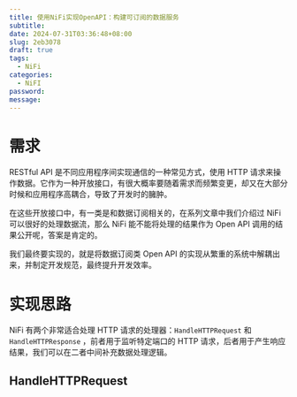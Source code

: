 ```yaml
---
title: 使用NiFi实现OpenAPI：构建可订阅的数据服务
subtitle: 
date: 2024-07-31T03:36:48+08:00
slug: 2eb3078
draft: true
tags:
  - NiFi
categories:
  - NiFI
password: 
message:
---
```

# 需求

RESTful API 是不同应用程序间实现通信的一种常见方式，使用 HTTP 请求来操作数据。它作为一种开放接口，有很大概率要随着需求而频繁变更，却又在大部分时候和应用程序高耦合，导致了开发时的臃肿。

在这些开放接口中，有一类是和数据订阅相关的，在系列文章中我们介绍过 NiFi 可以很好的处理数据流，那么 NiFi 能不能将处理的结果作为 Open API 调用的结果公开呢，答案是肯定的。

我们最终要实现的，就是将数据订阅类 Open API 的实现从繁重的系统中解耦出来，并制定开发规范，最终提升开发效率。

# 实现思路

NiFi 有两个非常适合处理 HTTP 请求的处理器：`HandleHTTPRequest` 和 `HandleHTTPResponse` ，前者用于监听特定端口的 HTTP 请求，后者用于产生响应结果，我们可以在二者中间补充数据处理逻辑。

## HandleHTTPRequest

